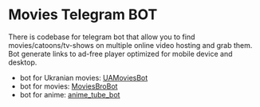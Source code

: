 # Movies Telegram BOT

There is codebase for telegram bot that allow you to find movies/catoons/tv-shows on multiple online video hosting and grab them.
Bot generate links to ad-free player optimized for mobile device and desktop.

 * bot for Ukranian movies: [UAMoviesBot](https://t.me/UAMoviesBot)
 * bot for movies: [MoviesBroBot](https://t.me/MoviesBroBot)
 * bot for anime: [anime_tube_bot](https://t.me/anime_tube_bot)
